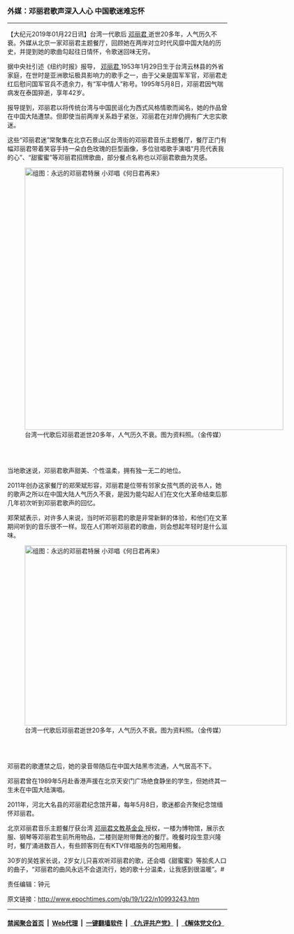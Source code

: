 ### 外媒：邓丽君歌声深入人心 中国歌迷难忘怀
------------------------

<p>
 【大纪元2019年01月22日讯】台湾一代歌后
 <a href="http://www.epochtimes.com/gb/tag/%E9%82%93%E4%B8%BD%E5%90%9B.html">
  邓丽君
 </a>
 逝世20多年，人气历久不衰。外媒从北京一家邓丽君主题餐厅，回顾她在两岸对立时代风靡中国大陆的历史，并提到她的歌曲勾起往日情怀，令歌迷回味无穷。
</p>
<p>
 据中央社引述《纽约时报》报导，
 <a href="http://www.epochtimes.com/gb/tag/%E9%82%93%E4%B8%BD%E5%90%9B.html">
  邓丽君
 </a>
 1953年1月29日生于台湾云林县的外省家庭，在世时是亚洲歌坛极具影响力的歌手之一，由于父亲是国军军官，邓丽君走红后慰问国军官兵不遗余力，有“军中情人”称号。1995年5月8日，邓丽君因气喘病发在泰国猝逝，享年42岁。
</p>
<p>
 报导提到，邓丽君以将传统台湾与中国民谣化为西式风格情歌而闻名，她的作品曾在中国大陆遭禁。但即使当前两岸关系趋于紧张，邓丽君在对岸仍拥有广大忠实歌迷。
</p>
<p>
 这些“邓丽君迷”常聚集在北京石景山区台湾街的邓丽君音乐主题餐厅，餐厅正门有幅邓丽君带着笑容手持一朵白色玫瑰的巨型画像，多位驻唱歌手演唱“月亮代表我的心”、“甜蜜蜜”等邓丽君招牌歌曲，部分餐点名称也以邓丽君歌曲为灵感。
</p>
<figure class="wp-caption aligncenter" id="attachment_10993256" style="width: 592px">
 <a href="http://i.epochtimes.com/assets/uploads/2019/01/1301030633582378.jpg">
  <img alt="组图：永远的邓丽君特展 小邓唱《何日君再来》" class="size-large wp-image-10993256" height="600" src="http://i.epochtimes.com/assets/uploads/2019/01/1301030633582378.jpg" title="组图：永远的邓丽君特展 小邓唱《何日君再来》" width="592"/>
 </a>
 <br/><figcaption class="wp-caption-text">
  台湾一代歌后邓丽君逝世20多年，人气历久不衰。图为资料照。（金传媒）
 </figcaption><br/>
</figure><br/>
<p>
 当地歌迷说，邓丽君歌声甜美、个性温柔，拥有独一无二的地位。
</p>
<p>
 2011年创办这家餐厅的郑荣斌形容，邓丽君是位带有邻家女孩气质的说书人，她的歌声之所以在中国大陆人气历久不衰，是因为能勾起人们在文化大革命结束后那几年初次听到邓丽君歌声的回忆。
</p>
<p>
 郑荣斌表示，对许多人来说，当时听邓丽君的歌是非常新鲜的体验，和他们在文革期间听到的音乐很不一样。现在人们聆听邓丽君的歌曲，则会想起年轻时是什么滋味。
</p>
<figure class="wp-caption aligncenter" id="attachment_10993259" style="width: 600px">
 <a href="http://i.epochtimes.com/assets/uploads/2019/01/1301030626272378.jpg">
  <img alt="组图：永远的邓丽君特展 小邓唱《何日君再来》" class="size-large wp-image-10993259" height="412" src="http://i.epochtimes.com/assets/uploads/2019/01/1301030626272378-600x412.jpg" title="组图：永远的邓丽君特展 小邓唱《何日君再来》" width="600"/>
 </a>
 <br/><figcaption class="wp-caption-text">
  台湾一代歌后邓丽君逝世20多年，人气历久不衰。图为资料照。（金传媒）
 </figcaption><br/>
</figure><br/>
<p>
 邓丽君的歌遭禁之后，她的录音带随后在中国大陆黑市流通，人气居高不下。
</p>
<p>
 邓丽君曾在1989年5月赴香港声援在北京天安门广场绝食静坐的学生，但她终其一生未在中国大陆演唱。
</p>
<p>
 2011年，河北大名县的邓丽君纪念馆开幕，每年5月8日，歌迷都会齐聚纪念馆缅怀邓丽君。
</p>
<p>
 北京邓丽君音乐主题餐厅获台湾
 <a href="http://www.epochtimes.com/gb/tag/%E9%82%93%E4%B8%BD%E5%90%9B%E6%96%87%E6%95%99%E5%9F%BA%E9%87%91%E4%BC%9A.html">
  邓丽君文教基金会
 </a>
 授权，一楼为博物馆，展示衣服、钢琴等邓丽君生前所用物品，二楼则是附带舞池的餐厅。晚餐时段生意兴隆时，餐厅涌进数百人，有些顾客则在有KTV伴唱服务的包厢用餐。
</p>
<p>
 30岁的吴姓家长说，2岁女儿只喜欢听邓丽君的歌，还会唱《甜蜜蜜》等脍炙人口的曲子，“邓丽君的曲风永远不会退流行，她的歌十分温柔，让我感到很温暖”。#
</p>
<p>
 责任编辑：钟元
</p>

原文链接：http://www.epochtimes.com/gb/19/1/22/n10993243.htm


------------------------
#### [禁闻聚合首页](https://github.com/gfw-breaker/banned-news/blob/master/README.md) &nbsp;|&nbsp; [Web代理](https://github.com/gfw-breaker/open-proxy/blob/master/README.md) &nbsp;|&nbsp; [一键翻墙软件](https://github.com/gfw-breaker/nogfw/blob/master/README.md) &nbsp;|&nbsp; [《九评共产党》](https://github.com/gfw-breaker/9ping.md/blob/master/README.md#九评之一评共产党是什么) &nbsp;|&nbsp; [《解体党文化》](https://github.com/gfw-breaker/jtdwh.md/blob/master/README.md#绪论)